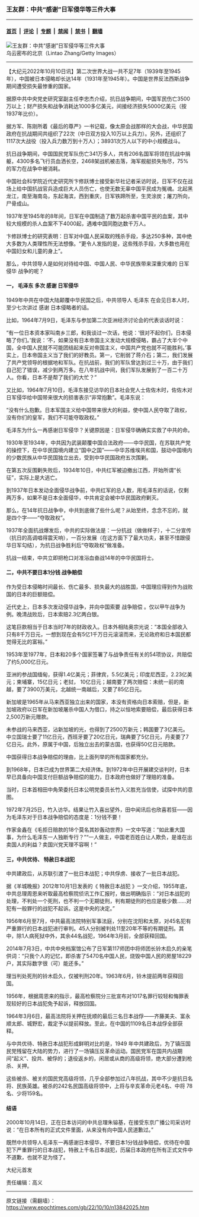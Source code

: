 ### 王友群：中共“感谢”日军侵华等三件大事

---

#### [首页](../../../..?n13842025) &nbsp;|&nbsp; [评论](../../../../../epoch-comment?n13842025) &nbsp;|&nbsp; [专题](../../../../../epoch-special?n13842025) &nbsp;|&nbsp; [禁闻](../../../../../epoch-news?n13842025) &nbsp;|&nbsp; [禁书](../../../../../books?n13842025) &nbsp;|&nbsp; [翻墙](https://github.com/gfw-breaker/nogfw/blob/master/README.md?n13842025)


<div><img alt="王友群：中共“感谢”日军侵华等三件大事" class="attachment-djy_600_400 size-djy_600_400 wp-post-image" src="https://i.epochtimes.com/assets/uploads/2022/10/id13842026-1511012105372382-600x400-1.jpg"/>
<div class="caption">
 乌云密布的北京（Lintao Zhang/Getty Images）
</div></div><hr/><div class="post_content" id="artbody" itemprop="articleBody">
 <!-- article content begin -->
 <p>
  【大纪元2022年10月10日讯】第二次世界大战一共不足7年（1939年至1945年），中国被日本侵略却长达14年（1931年至1945年）。中国是世界反法西斯战争期间遭受损失最惨重的国家。
 </p>
 <p style="font-weight: 400;">
  据原中共中央党史研究室副主任李忠杰介绍，抗日战争期间，中国军民伤亡3500万以上；财产损失和战争消耗达1000多亿美元，间接经济损失5000亿美元（按1937年比价）。
 </p>
 <p style="font-weight: 400;">
  据方军、陈刚所着《最后的尊严》一书记载，像太原会战那样的大会战，中华民国政府在抗战期间共组织了22次（中日双方投入10万以上兵力）。另外，还组织了1117次大战役（投入兵力数万到十万人）；38931次万人以下的中小规模战斗。
 </p>
 <p style="font-weight: 400;">
  抗日战争期间，中国国民党军队伤亡341万多人，共有206名国军将领在抗战中捐躯，4300多名飞行员血洒长空，2468架战机被击落，海军舰艇损失殆尽，75%的军力在战争中被消耗。
 </p>
 <p style="font-weight: 400;">
  中国社会科学院近代史研究所卞修跃博士接受新华社记者采访时说，日军不仅在战场上给中国抗战官兵造成巨大人员伤亡，也使无数无辜中国平民成为冤魂。北起黑龙江，南至海南岛，东起海滨，西到重庆，日军铁蹄所至，生灵涂炭；屠刀所向，尸骨成山。
 </p>
 <p style="font-weight: 400;">
  1937年至1945年的8年间，日军在中国制造了数万起杀害中国平民的血案，其中较大规模的杀人血案不下4000起，遇难中国同胞达数千万人。
 </p>
 <p style="font-weight: 400;">
  卞修跃博士的研究表明：日军对中国人民采取的残杀手段，多达250多种，其中绝大多数为人类理性所无法想像。“更令人发指的是，这些残杀手段，大多数也用在中国妇女和儿童的身上”。
 </p>
 <p style="font-weight: 400;">
  那么，中共领导人是如何对待给中国、中国人民、中华民族带来深重灾难的
  <ok href="https://www.epochtimes.com/gb/tag/%E6%97%A5%E5%86%9B%E4%BE%B5%E5%8D%8E.html">
   日军侵华
  </ok>
  战争的呢？
 </p>
 <h4 style="font-weight: 400;">
  <strong>
   一，
   <ok href="https://www.epochtimes.com/gb/tag/%E6%AF%9B%E6%B3%BD%E4%B8%9C.html">
    毛泽东
   </ok>
   多次
   <ok href="https://www.epochtimes.com/gb/tag/%E6%84%9F%E8%B0%A2.html">
    感谢
   </ok>
   <ok href="https://www.epochtimes.com/gb/tag/%E6%97%A5%E5%86%9B%E4%BE%B5%E5%8D%8E.html">
    日军侵华
   </ok>
  </strong>
 </h4>
 <p style="font-weight: 400;">
  1949年中共在中国大陆颠覆中华民国之后，中共领导人
  <ok href="https://www.epochtimes.com/gb/tag/%E6%AF%9B%E6%B3%BD%E4%B8%9C.html">
   毛泽东
  </ok>
  在会见日本人时，至少七次讲过
  <ok href="https://www.epochtimes.com/gb/tag/%E6%84%9F%E8%B0%A2.html">
   感谢
  </ok>
  日本侵略者的话。
 </p>
 <p style="font-weight: 400;">
  比如，1964年7月9日，毛泽东与参加第二次亚洲经济讨论会的代表谈话时说：
 </p>
 <p style="font-weight: 400;">
  “有一位日本资本家叫南乡三郎，和我谈过一次话，他说：‘很对不起你们，日本侵略了你们。’我说：‘不，如果没有日本帝国主义发动大规模侵略，霸占了大半个中国，全中国人民就不可能团结起来反对帝国主义，中国共产党也就不可能胜利。’事实上，日本帝国主义当了我们的好教员。第一，它削弱了蒋介石；第二，我们发展了共产党领导的根据地和军队。在抗战前，我们的军队曾达到过三十万，由于我们自己犯了错误，减少到两万多。在八年抗战中间，我们军队发展到了一百二十万人。你看，日本不是帮了我们的大忙？”
 </p>
 <p style="font-weight: 400;">
  又比如，1964年7月10日，毛泽东接见访华的日本社会党人士佐佐木时，佐佐木对日军侵华给中国带来很大的损害表示“非常抱歉”。毛泽东说：
 </p>
 <p style="font-weight: 400;">
  “没有什么抱歉。日本军国主义给中国带来很大的利益，使中国人民夺取了政权，没有你们的皇军，我们不可能夺取政权。”
 </p>
 <p style="font-weight: 400;">
  毛泽东为什么一再感谢日军侵华？关键原因是：日军侵华确确实实救了中共的命。
 </p>
 <p style="font-weight: 400;">
  1930年至1934年，中共因为武装颠覆中国合法政府——中华民国，在苏联共产党的操控下，在中华民国境内建立“国中之国”——中华苏维埃共和国，鼓动中国境内的少数民族从中华民国独立出去，受到中华民国政府五次围剿。
 </p>
 <p style="font-weight: 400;">
  在第五次反围剿失败后，1934年10日，中共红军被迫撤出江西，开始所谓“长征”，实际上是大逃亡。
 </p>
 <p style="font-weight: 400;">
  到1937年日本发动全面侵华战争前，中共红军的总人数，用毛泽东的话说，仅剩两万多，如果不是日本全面侵华，中共肯定会被中华民国政府剿灭。
 </p>
 <p style="font-weight: 400;">
  那么，在14年抗日战争中，中共到底做了些什么呢？从始至终，念念不忘的，就是四个字——“夺取政权”。
 </p>
 <p style="font-weight: 400;">
  1937年全面抗战爆发后，中共的实际做法是：一分抗战（做做样子），十二分宣传（抗日的高调唱得震天响），一百分发展（在这方面下了最大功夫，甚至不惜跟侵华日军勾结），为抗日战争胜利后“夺取政权”做准备。
 </p>
 <p style="font-weight: 400;">
  抗战一结束，中共立即把枪口对准浴血奋战14年的中华民国将士。
 </p>
 <h4 style="font-weight: 400;">
  <strong>
   二，中共不要日本1分钱
   <ok href="https://www.epochtimes.com/gb/tag/%E6%88%98%E4%BA%89%E8%B5%94%E5%81%BF.html">
    战争赔偿
   </ok>
  </strong>
 </h4>
 <p style="font-weight: 400;">
  作为受日本侵略时间最长、伤亡最多、损失最大的战胜国，中国理应得到作为战败国的日本的巨额赔偿。
 </p>
 <p style="font-weight: 400;">
  近代史上，日本多次发动侵华战争，并向中国索要
  <ok href="https://www.epochtimes.com/gb/tag/%E6%88%98%E4%BA%89%E8%B5%94%E5%81%BF.html">
   战争赔偿
  </ok>
  。仅以甲午战争为例。晚清战败后，日本索赔2.3亿两白银。
 </p>
 <p style="font-weight: 400;">
  这笔巨款相当于日本当时7年的财政收入。日本外相陆奥宗光说：“本国全部收入只有8千万日元，一想到现在会有5亿1千万日元滚滚而来，无论政府和日本国民都觉得无比的富裕。”
 </p>
 <p style="font-weight: 400;">
  1953年至1977年，日本和20多个国家签署了与战争责任有关的54项协议，共赔偿了约5,000亿日元。
 </p>
 <p style="font-weight: 400;">
  亚洲的参战国缅甸，获得1.4亿美元；菲律宾，5.5亿美元；印度尼西亚，2.23亿美元；柬埔寨，15亿日元；老挝， 10亿日元；越南要了两次赔偿：未统一前的南越，要了3900万美元，北越统一南越后，又要了85亿日元。
 </p>
 <p style="font-weight: 400;">
  新加坡是1965年从马来西亚独立出来的国家，本没有资格向日本索赔，但是，新加坡政府以日军在新加坡屠杀中国人为借口，持之以恒地索要赔偿，最后获得日本2,500万新元赠款。
 </p>
 <p style="font-weight: 400;">
  未参战的马来西亚，沾新加坡的光，也得到了2500万新元；韩国要了3亿美元。中立国瑞士要了11亿日元，西班牙要了20亿日元，瑞典要了5亿日元，丹麦要了7亿日元。此外，原属于中国，后独立出去的蒙古国，也获得50亿日元赔款。
 </p>
 <p style="font-weight: 400;">
  中国获得日本战争赔偿的理由，比上面列举的所有国家都充分。
 </p>
 <p style="font-weight: 400;">
  到1968年，日本已成为世界第二大经济体。到1972年中日开展建交谈判时，日本早已具备向中国支付巨额战争赔偿的能力，日本政府也做好了理赔的准备。
 </p>
 <p style="font-weight: 400;">
  当时，日本首相田中角荣委托日本公明党委员长竹入义胜充当信使，试探中共的意图。
 </p>
 <p style="font-weight: 400;">
  1972年7月25日，竹入访华。结果让竹入喜出望外，田中闻讯后也欣喜若狂——因为毛泽东对于日本战争赔偿的态度是：1分钱不要！
 </p>
 <p style="font-weight: 400;">
  作家金鑫在《毛拒日赔款的18个莫名其妙轰动世界》一文中写道：“如此重大国事，为什么毛泽东一人独断专行？”“一人做主，中国老百姓白让人欺负，是谁在出卖国人的利益？卖国兴党天理不容啊！”
 </p>
 <h4 style="font-weight: 400;">
  <strong>
   三，中共优待、
   <ok href="https://www.epochtimes.com/gb/tag/%E7%89%B9%E8%B5%A6%E6%97%A5%E6%9C%AC%E6%88%98%E7%8A%AF.html">
    特赦日本战犯
   </ok>
  </strong>
 </h4>
 <p style="font-weight: 400;">
  中共建政后，从苏联引渡了一批日本战犯；中共俘虏、接收了一批日本战犯。
 </p>
 <p style="font-weight: 400;">
  据《羊城晚报》2012年10月1日发表的《
  <ok href="https://www.epochtimes.com/gb/tag/%E7%89%B9%E8%B5%A6%E6%97%A5%E6%9C%AC%E6%88%98%E7%8A%AF.html">
   特赦日本战犯
  </ok>
  》一文介绍，1955年底，中共总理周恩来听取最高检察院侦讯工作汇报时，做出明确指示：“对日本战犯的处理，不判处一个死刑，也不判一个无期徒刑，判有期徒刑的也应是极少数……对犯有一般罪行的战犯不起诉。这是中央的决定。”
 </p>
 <p style="font-weight: 400;">
  1956年6月至7月，中共最高法院特别军事法庭，分别在沈阳和太原，对45名犯有严重罪行的日本战犯进行审判。45人分别被判处11至20年不等的有期徒刑。其中，除1人病死狱中外，其余44名战犯，1964年3月前，全部获释回国。
 </p>
 <p style="font-weight: 400;">
  2014年7月3日，中共中央档案馆公布了日军第117师团中将师团长铃木启久的亲笔供词：“只我个人的记忆，即杀害了5470名中国人民，烧毁中国人民的房屋18229户，其实际数字很（可）能还多。”
 </p>
 <p style="font-weight: 400;">
  理当判处死刑的铃木启久，仅被判刑20年。1963年6月，铃木提前两年获释回国。
 </p>
 <p style="font-weight: 400;">
  1956年，根据周恩来的指示，最高检察院分三批宣布对1017名罪行较轻和悔罪表现较好的日本战犯免予起诉，释放回国。
 </p>
 <p style="font-weight: 400;">
  1964年3月6日，最高法院将关押在抚顺的最后三名日本战俘——齐藤美夫、富永顺太郎、城野宏，裁定予以提前释放。至此，在中国的1109名日本战俘全部获释。
 </p>
 <p style="font-weight: 400;">
  与中共优待、特赦日本战犯形成鲜明对比的是，1949 年中共建政后，为了镇压国民党残留在大陆的势力，进行了一场镇压反革命运动。国民党军在国共内战期间“起义”、投共、被俘的；退役返乡的，闲居或从商的高级将领，绝大部分遭到枪杀、关押。
 </p>
 <p style="font-weight: 400;">
  这些被杀、被关的国民党高级将领，几乎全部参加过八年抗战，其中不少是抗日名将、民族英雄。被杀的242名民国高级将领中，上将与辛亥革命元老4名、中将 78 名、少将159名。
 </p>
 <h4 style="font-weight: 400;">
  <strong>
   结语
  </strong>
 </h4>
 <p style="font-weight: 400;">
  2000年10月14日，正在日本访问的中共总理朱镕基，在接受东京广播公司采访时说：“在日本所有的正式文件里面，从来没有向中国人民道歉过。”
 </p>
 <p style="font-weight: 400;">
  既然中共领导人毛泽东一再感谢日本侵华，不要日本1分钱战争赔偿，优待在中国犯下严重罪行的日本战犯，特赦上千名日本战犯，历届日本政府在所有正式文件中不道歉，也就不足为怪了。
 </p>
 <p style="font-weight: 400;">
  大纪元首发
 </p>
 <p style="font-weight: 400;">
  责任编辑：高义
 </p>
 <!-- article content end -->
 <div id="below_article_ad">
 </div>
</div>


---

原文链接（需翻墙）：https://www.epochtimes.com/gb/22/10/10/n13842025.htm